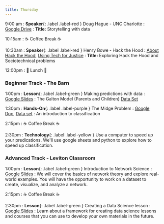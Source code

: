 ```yaml
---
title: Thursday
---
```


9:00 am
: **Speaker**{: .label .label-red } Doug Hague - UNC Charlotte
  : [Google Drive](https://drive.google.com/drive/folders/1ilqG5R9VzzrUgV1mtmYDPoj3gADq9jVE?usp=drive_link)
: **Title:** Storytelling with data

10:15am
: ☕ Coffee Break ☕

10:30am
: **Speaker**{: .label .label-red } Henry Bowe - Hack the Hood
  : [About Hack the Hood](https://docs.google.com/presentation/d/1hWcFI3rlOPvq81mVgy6yjxsnSmalCsfMWGIEH31ek28/edit?usp=sharing), [Using Tech for Justice](https://docs.google.com/presentation/d/1cS2s2tDMcdidQJgmpcZ54nYVEFa6vCUqro597yPCx1A/edit?usp=sharing)
: **Title:** Exploring Hack the Hood and Sociotechnical problems

12:00pm
 : 🥘 Lunch 🥘

### Beginner Track - The Barn
1:00pm 
: **Lesson**{: .label .label-green } Making predictions with data
  : [Google Slides](https://docs.google.com/presentation/d/1E8Pn-sI9J-s8uP0rYwllp4BYhLivPiJCn2O04sfS_Zs/edit?usp=sharing)
  : The Galton Model (Parents and Children) [Data Set](https://raw.githubusercontent.com/ncssm/dssi24/main/assets/data/galton.csv)

1:30pm
: **Hands-On**{: .label .label-purple } The Midge Problem
  : [Google Doc](https://docs.google.com/document/d/1amivLW9tjODtyQ2zZ_KEXdJ4rGmXKRnUyxE9JcB6eo8/edit?usp=sharing), [Data set](https://raw.githubusercontent.com/ncssm/dssi24/main/assets/data/midge.csv)
: An introduction to classification

2:15pm
: ☕ Coffee Break ☕

2:30pm
: **Technology**{: .label .label-yellow } Use a computer to speed up your predications. We'll use google sheets and python to explore how to speed up classification.

### Advanced Track - Leviton Classroom
1:00pm 
: **Lesson**{: .label .label-green } Introduction to Network Science
  : [Google Slides](#)
: We will cover the basics of network theory and explore real-world examples. You will have the opportunity to work on a dataset to create, visualize, and analyze a network. 

2:15pm
: ☕ Coffee Break ☕

2:30pm
: **Lesson**{: .label .label-green } Creating a Data Science lesson
  : [Google Slides](#)
: Learn about a framework for creating data science lessons and courses that you can use to develop your own materials in the future.
